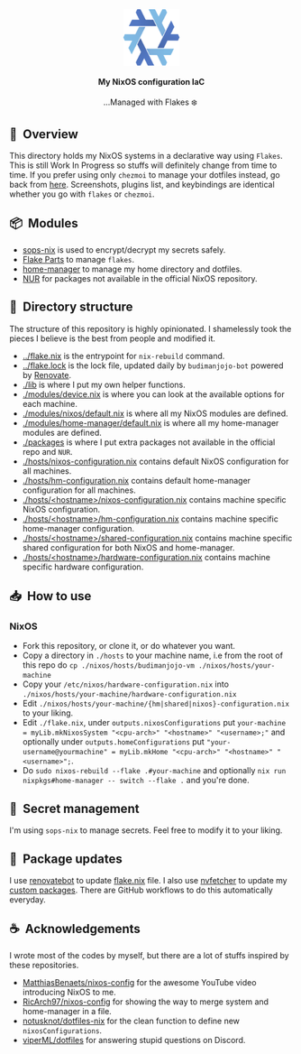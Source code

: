 <div align="center">

<img src="https://raw.githubusercontent.com/NixOS/nixos-artwork/376ed4ba8dc2e611b7e8a62fdc680967ead5bd87/logo/nix-snowflake.svg" align="center" width="100px" height="100px"/>

#### My NixOS configuration IaC

...Managed with Flakes :snowflake:&nbsp;

</div>


## :book:&nbsp; Overview

This directory holds my NixOS systems in a declarative way using `Flakes`.
This is still Work In Progress so stuffs will definitely change from time to time.
If you prefer using only `chezmoi` to manage your dotfiles instead, go back from [here](../README.md).
Screenshots, plugins list, and keybindings are identical whether you go with `flakes` or `chezmoi`.

## :package:&nbsp; Modules

- [sops-nix](https://github.com/Mic92/sops-nix) is used to encrypt/decrypt my secrets safely.
- [Flake Parts](https://github.com/hercules-ci/flake-parts) to manage `flakes`.
- [home-manager](https://github.com/nix-community/home-manager) to manage my home directory and dotfiles.
- [NUR](https://github.com/nix-community/NUR) for packages not available in the official NixOS repository.

## :open_file_folder:&nbsp; Directory structure

The structure of this repository is highly opinionated.
I shamelessly took the pieces I believe is the best from people and modified it.

- [../flake.nix](../flake.nix) is the entrypoint for `nix-rebuild` command.
- [../flake.lock](../flake.lock) is the lock file, updated daily by `budimanjojo-bot` powered by [Renovate](https://github.com/renovatebot/renovate).
- [./lib](./lib) is where I put my own helper functions.
- [./modules/device.nix](./modules/device.nix) is where you can look at the available options for each machine.
- [./modules/nixos/default.nix](./modules/nixos/default.nix) is where all my NixOS modules are defined.
- [./modules/home-manager/default.nix](./modules/home-manager/default.nix) is where all my home-manager modules are defined.
- [./packages](./packages) is where I put extra packages not available in the official repo and `NUR`.
- [./hosts/nixos-configuration.nix](./hosts/nixos-configuration.nix) contains default NixOS configuration for all machines.
- [./hosts/hm-configuration.nix](./hosts/hm-configuration.nix) contains default home-manager configuration for all machines.
- [./hosts/\<hostname\>/nixos-configuration.nix](./hosts/budimanjojo-main/nixos-configuration.nix) contains machine specific NixOS configuration.
- [./hosts/\<hostname\>/hm-configuration.nix](./hosts/budimanjojo-main/hm-configuration.nix) contains machine specific home-manager configuration.
- [./hosts/\<hostname\>/shared-configuration.nix](./hosts/budimanjojo-main/shared-configuration.nix) contains machine specific shared configuration for both NixOS and home-manager.
- [./hosts/\<hostname\>/hardware-configuration.nix](./hosts/budimanjojo-vm/hardware-configuration.nix) contains machine specific hardware configuration.

## :inbox_tray:&nbsp; How to use

### NixOS

- Fork this repository, or clone it, or do whatever you want.
- Copy a directory in `./hosts` to your machine name, i.e from the root of this repo do `cp ./nixos/hosts/budimanjojo-vm ./nixos/hosts/your-machine`
- Copy your `/etc/nixos/hardware-configuration.nix` into `./nixos/hosts/your-machine/hardware-configuration.nix`
- Edit `./nixos/hosts/your-machine/{hm|shared|nixos}-configuration.nix` to your liking.
- Edit `./flake.nix`, under `outputs.nixosConfigurations` put `your-machine = myLib.mkNixosSystem "<cpu-arch>" "<hostname>" "<username>;"` and optionally under `outputs.homeConfigurations` put `"your-username@yourmachine" = myLib.mkHome "<cpu-arch>" "<hostname>" "<username>";`.
- Do `sudo nixos-rebuild --flake .#your-machine` and optionally `nix run nixpkgs#home-manager -- switch --flake .` and you're done.

## :lock_with_ink_pen:&nbsp; Secret management

I'm using `sops-nix` to manage secrets.
Feel free to modify it to your liking.

## :robot:&nbsp; Package updates

I use [renovatebot](https://github.com/renovatebot/renovate) to update [flake.nix](../flake.nix) file.
I also use [nvfetcher](https://github.com/berberman/nvfetcher) to update my [custom packages](./packages/_sources/generated.nix).
There are GitHub workflows to do this automatically everyday.

## :coffee:&nbsp; Acknowledgements

I wrote most of the codes by myself, but there are a lot of stuffs inspired by these repositories.

* [MatthiasBenaets/nixos-config](https://github.com/MatthiasBenaets/nixos-config) for the awesome YouTube video introducing NixOS to me.
* [RicArch97/nixos-config](https://github.com/RicArch97/nixos-config) for showing the way to merge system and home-manager in a file.
* [notusknot/dotfiles-nix](https://github.com/notusknot/dotfiles-nix) for the clean function to define new `nixosConfigurations`.
* [viperML/dotfiles](https://github.com/viperML/dotfiles) for answering stupid questions on Discord.

